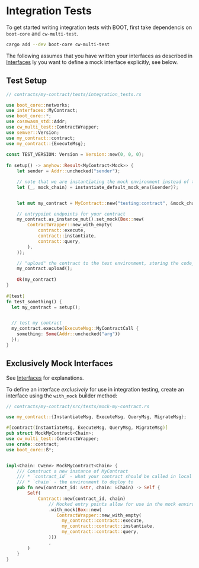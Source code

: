 # Integration Tests

To get started writing integration tests with BOOT, first take dependencis on `boot-core` and `cw-multi-test`.

```bash
cargo add --dev boot-core cw-multi-test
```

The following assumes that you have written your interfaces as described in [Interfaces](./quick_start/interfaces.md) Iy you want to define a mock interface explicitly, see below.

## Test Setup

```rust
// contracts/my-contract/tests/integration_tests.rs

use boot_core::networks;  
use interfaces::MyContract;
use boot_core::*;  
use cosmwasm_std::Addr;  
use cw_multi_test::ContractWrapper;
use semver::Version;
use my_contract::contract;
use my_contract::{ExecuteMsg};
  
const TEST_VERSION: Version = Version::new(0, 0, 0);  
  
fn setup() -> anyhow::Result<MyContract<Mock>> {  
    let sender = Addr::unchecked("sender"); 

    // note that we are instantiating the mock environment instead of the daemon_environment
    let (_, mock_chain) = instantiate_default_mock_env(&sender)?;  


    let mut my_contract = MyContract::new("testing:contract", &mock_chain);  

    // entrypoint endpoints for your contract
    my_contract.as_instance_mut().set_mock(Box::new(  
        ContractWrapper::new_with_empty(
            contract::execute,  
            contract::instantiate,  
            contract::query,  
        ),
    ));

    // "upload" the contract to the test environment, storing the code_id
    my_contract.upload(); 
  
    Ok(my_contract)  
}  
  
#[test]  
fn test_something() {  
  let my_contract = setup();  


  // test my contract
  my_contract.execute(ExecuteMsg::MyContractCall {
    something: Some(Addr::unchecked("arg"))
  });
}
```

## Exclusively Mock Interfaces

See [Interfaces](./quick_start/interfaces.md)  for explanations.

To define an interface *exclusively* for use in integration testing, create an interface using the `with_mock` builder method:

```rust
// contracts/my-contract/src/tests/mock-my-contract.rs

use my_contract::{InstantiateMsg, ExecuteMsg, QueryMsg, MigrateMsg};

#[contract(InstantiateMsg, ExecuteMsg, QueryMsg, MigrateMsg)]
pub struct MockMyContract<Chain>;
use cw_multi_test::ContractWrapper;
use crate::contract;
use boot_core::ß*;


impl<Chain: CwEnv> MockMyContract<Chain> {
    /// Construct a new instance of MyContract
    /// * `contract_id` - what your contract should be called in local state (*not* on-chain)
    /// * `chain` - the environment to deploy to
    pub fn new(contract_id: &str, chain: &Chain) -> Self {
        Self(
            Contract::new(contract_id, chain)
                // Mocked entry points allow for use in the mock environment (cw-multi-test)
                .with_mock(Box::new(
                   ContractWrapper::new_with_empty(
                     my_contract::contract::execute,
                     my_contract::contract::instantiate,
                     my_contract::contract::query,
                )))
                ,
        )
    }
}
```
